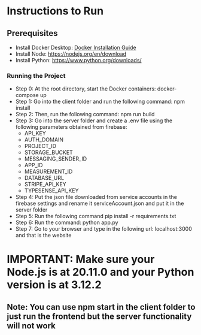 # Instructions to Run

## Prerequisites
- Install Docker Desktop: [Docker Installation Guide](https://docs.docker.com/get-docker/)
- Install Node: https://nodejs.org/en/download
- Install Python: https://www.python.org/downloads/ 

### Running the Project
- Step 0: At the root directory, start the Docker containers: docker-compose up
- Step 1: Go into the client folder and run the following command: npm install
- Step 2: Then, run the following command: npm run build
- Step 3: Go into the server folder and create a .env file using the following parameters obtained from firebase:
    - API_KEY
    - AUTH_DOMAIN
    - PROJECT_ID
    - STORAGE_BUCKET
    - MESSAGING_SENDER_ID
    - APP_ID
    - MEASUREMENT_ID
    - DATABASE_URL
    - STRIPE_API_KEY
    - TYPESENSE_API_KEY
- Step 4: Put the json file downloaded from service accounts in the firebase settings and rename it serviceAccount.json and put it in the server folder
- Step 5: Run the following command pip install -r requirements.txt
- Step 6: Run the command: python app.py
- Step 7: Go to your browser and type in the following url: localhost:3000 and that is the website
# IMPORTANT: Make sure your Node.js is at 20.11.0 and your Python version is at 3.12.2
## Note: You can use npm start in the client folder to just run the frontend but the server functionality will not work

